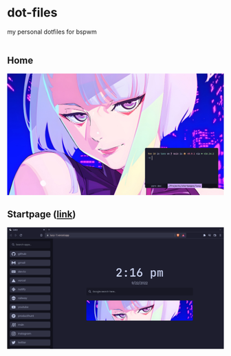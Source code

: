 # dot-files
my personal dotfiles for bspwm
<br>
<br>

## Home
![Home](2022-09-18-10:54:31-screenshot.png)

## Startpage ([link](https://github.com/rndy28/lucy))
![Startpage](2022-09-22-14:16:19-screenshot_000.png)


